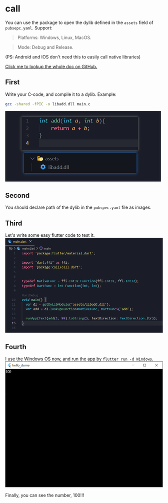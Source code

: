 # call

You can use the package to open the dylib defined in the `assets` field of `pubsepc.yaml`.
Support:
> Platforms: Windows, Linux, MacOS. 

> Mode: Debug and Release.

(PS: Android and IOS don't need this to easily call native libraries)

[Click me to lookup the whole doc on GitHub.](https://github.com/ggdream/call/blob/README.md)


## First
Write your C-code, and compile it to a dylib.
Example:
```sh
gcc -shared -fPIC -o libadd.dll main.c
```
![](doc/cc.png)

## Second
You should declare path of the dylib in the `pubspec.yaml` file as images.

## Third
Let's write some easy flutter code to test it.
![](doc/flutter.png)

## Fourth
I use the Windows OS now, and run the app by `flutter run -d Windows`.
![](doc/result.png)

Finally, you can see the number, 100!!!

